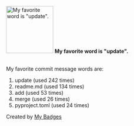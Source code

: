 <img src="https://my-badges.github.io/my-badges/favorite-word.png" alt="My favorite word is &quot;update&quot;." title="My favorite word is &quot;update&quot;." width="128">
<strong>My favorite word is &quot;update&quot;.</strong>
<br><br>

My favorite commit message words are:

1. update (used 242 times)
2. readme.md (used 134 times)
3. add (used 53 times)
4. merge (used 26 times)
5. pyproject.toml (used 24 times)


Created by <a href="https://github.com/my-badges/my-badges">My Badges</a>